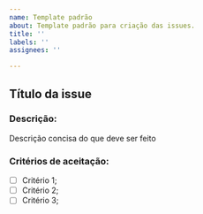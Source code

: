 ```yaml
---
name: Template padrão
about: Template padrão para criação das issues.
title: ''
labels: ''
assignees: ''

---
```


## Título da issue 

### Descrição:
Descrição concisa do que deve ser feito

### Critérios de aceitação:

- [ ] Critério 1;
- [ ] Critério 2;
- [ ] Critério 3;
